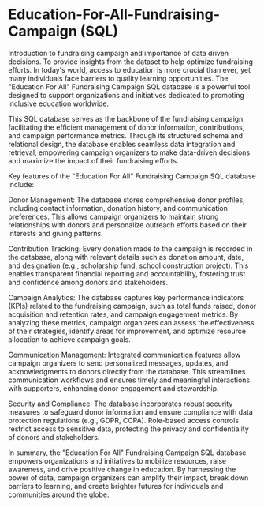 # Education-For-All-Fundraising-Campaign (SQL)
Introduction to fundraising campaign and importance of data driven  decisions. To provide insights from the dataset to help optimize fundraising efforts.
In today's world, access to education is more crucial than ever, yet many individuals face barriers to quality learning opportunities. The "Education For All" Fundraising Campaign SQL database is a powerful tool designed to support organizations and initiatives dedicated to promoting inclusive education worldwide.

This SQL database serves as the backbone of the fundraising campaign, facilitating the efficient management of donor information, contributions, and campaign performance metrics. Through its structured schema and relational design, the database enables seamless data integration and retrieval, empowering campaign organizers to make data-driven decisions and maximize the impact of their fundraising efforts.

Key features of the "Education For All" Fundraising Campaign SQL database include:

Donor Management: The database stores comprehensive donor profiles, including contact information, donation history, and communication preferences. This allows campaign organizers to maintain strong relationships with donors and personalize outreach efforts based on their interests and giving patterns.

Contribution Tracking: Every donation made to the campaign is recorded in the database, along with relevant details such as donation amount, date, and designation (e.g., scholarship fund, school construction project). This enables transparent financial reporting and accountability, fostering trust and confidence among donors and stakeholders.

Campaign Analytics: The database captures key performance indicators (KPIs) related to the fundraising campaign, such as total funds raised, donor acquisition and retention rates, and campaign engagement metrics. By analyzing these metrics, campaign organizers can assess the effectiveness of their strategies, identify areas for improvement, and optimize resource allocation to achieve campaign goals.

Communication Management: Integrated communication features allow campaign organizers to send personalized messages, updates, and acknowledgments to donors directly from the database. This streamlines communication workflows and ensures timely and meaningful interactions with supporters, enhancing donor engagement and stewardship.

Security and Compliance: The database incorporates robust security measures to safeguard donor information and ensure compliance with data protection regulations (e.g., GDPR, CCPA). Role-based access controls restrict access to sensitive data, protecting the privacy and confidentiality of donors and stakeholders.

In summary, the "Education For All" Fundraising Campaign SQL database empowers organizations and initiatives to mobilize resources, raise awareness, and drive positive change in education. By harnessing the power of data, campaign organizers can amplify their impact, break down barriers to learning, and create brighter futures for individuals and communities around the globe.



